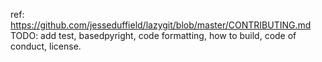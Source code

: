 ref: https://github.com/jesseduffield/lazygit/blob/master/CONTRIBUTING.md
TODO: add test, basedpyright, code formatting, how to build, code of conduct, license.
